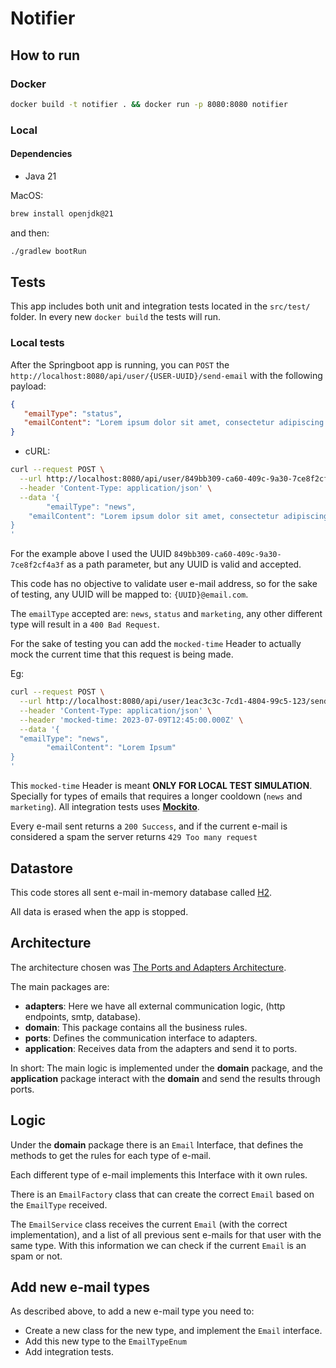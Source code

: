 # Notifier

## How to run

### Docker
```bash
docker build -t notifier . && docker run -p 8080:8080 notifier
```

### Local

#### Dependencies

- Java 21

MacOS:
```bash
brew install openjdk@21
```
and then:
```bash
./gradlew bootRun
```

## Tests

This app includes both unit and integration tests located in the `src/test/` folder. In every new `docker build` the tests will run.


### Local tests

After the Springboot app is running, you can `POST` the `http://localhost:8080/api/user/{USER-UUID}/send-email`
with the following payload:

```json
{
   "emailType": "status",
   "emailContent": "Lorem ipsum dolor sit amet, consectetur adipiscing elit"
}
```

- cURL:

```bash
curl --request POST \
  --url http://localhost:8080/api/user/849bb309-ca60-409c-9a30-7ce8f2cf4a3f/send-email \
  --header 'Content-Type: application/json' \
  --data '{
        "emailType": "news",
	"emailContent": "Lorem ipsum dolor sit amet, consectetur adipiscing elit"
}
'
```

For the example above I used the UUID `849bb309-ca60-409c-9a30-7ce8f2cf4a3f` as a path parameter, but any UUID is valid 
and accepted. 

This code has no objective to validate user e-mail address, so for the sake of testing, any UUID will be mapped to: `{UUID}@email.com`.

The `emailType` accepted are: `news`, `status` and `marketing`, any other different type will result in a `400 Bad Request`.

For the sake of testing you can add the `mocked-time` Header to actually mock the current time that this request is being made.

Eg:

```bash
curl --request POST \
  --url http://localhost:8080/api/user/1eac3c3c-7cd1-4804-99c5-123/send-email \
  --header 'Content-Type: application/json' \
  --header 'mocked-time: 2023-07-09T12:45:00.000Z' \
  --data '{
  "emailType": "news",
        "emailContent": "Lorem Ipsum"
}
'
```

This `mocked-time` Header is meant **ONLY FOR LOCAL TEST SIMULATION**. Specially for types of emails that requires a longer
cooldown (`news` and `marketing`). All integration tests uses [**Mockito**](https://site.mockito.org/).

Every e-mail sent returns a `200 Success`, and if the current e-mail is considered a spam the server returns `429 Too many request`

## Datastore

This code stores all sent e-mail in-memory database called [H2](https://www.h2database.com/html/main.html).

All data is erased when the app is stopped.

## Architecture

The architecture chosen was [The Ports and Adapters Architecture](https://en.wikipedia.org/wiki/Hexagonal_architecture_(software)).

The main packages are:

- **adapters**: Here we have all external communication logic, (http endpoints, smtp, database).
- **domain**: This package contains all the business rules.
- **ports**: Defines the communication interface to adapters.
- **application**: Receives data from the adapters and send it to ports.

In short: The main logic is implemented under the **domain** package, and the **application** package interact with the **domain** 
and send the results through ports.

## Logic

Under the **domain** package there is an `Email` Interface, that defines the methods to get the rules for each type of e-mail.

Each different type of e-mail implements this Interface with it own rules.

There is an `EmailFactory` class that can create the correct `Email` based on the `EmailType` received.

The `EmailService` class receives the current `Email` (with the correct implementation), and a list of all previous sent 
e-mails for that user with the same type. With this information we can check if the current `Email` is an spam or not.

## Add new e-mail types

As described above, to add a new e-mail type you need to:

- Create a new class for the new type, and implement the `Email` interface.
- Add this new type to the `EmailTypeEnum`
- Add integration tests.
